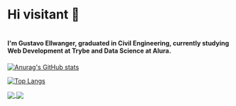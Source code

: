 # Hi visitant 👋 <h1>

#### I'm  Gustavo Ellwanger, graduated in Civil Engineering, currently studying Web Development at Trybe and Data Science at Alura. <h4>
  
  [![Anurag's GitHub stats](https://github-readme-stats.vercel.app/api?username=gellwanger&show_icons=true&theme=dark)](https://github.com/anuraghazra/github-readme-stats)

  [![Top Langs](https://github-readme-stats.vercel.app/api/top-langs/?username=gellwanger&layout=compact)](https://github.com/anuraghazra/github-readme-stats)

  <a href="https://github-readme-stats.vercel.app/api?username=gellwanger&show_icons=true&theme=dark">
  <img align="center" src="https://github-readme-stats.vercel.app/api/pin/?username=anuraghazra&repo=github-readme-stats" />
</a>
<a href="https://github-readme-stats.vercel.app/api/top-langs/?username=gellwanger&layout=compact">
  <img align="center" src="https://github-readme-stats.vercel.app/api/pin/?username=anuraghazra&repo=convoychat" />
</a>
